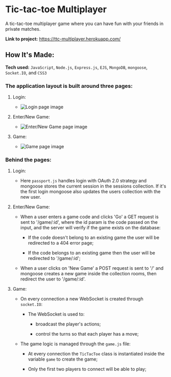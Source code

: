 
  

  

  

  

#  Tic-tac-toe Multiplayer

  

  

  

  

A tic-tac-toe multiplayer game where you can have fun with your friends in private matches.

  

  

  

  

**Link to project:** https://ttc-multiplayer.herokuapp.com/

  

  

  

  

##  How It's Made:

  

  

  

  

**Tech used:**  `JavaScript`, `Node.js`, `Express.js`, `EJS`, `MongoDB`, `mongoose`, `Socket.IO`, and `CSS3`

  

  

  

  

###  The application layout is built around three pages:

  

  

  

  

1. Login:

  

  

  

    -  ![Login page image](https://i.imgur.com/1FEmgtE.png)

  

  

  

2. Enter/New Game:

  

  

  

    -  ![Enter/New Game page image](https://i.imgur.com/zhk9KZa.png)

  

  

  

3. Game:

  

  

  

    -  ![Game page image](https://i.imgur.com/6jobbbm.png)

  

  

  

  

###  Behind the pages:

  

  

  

1. Login:

  

  

  

    - Here `passport.js` handles login with OAuth 2.0 strategy and mongoose stores the current session in the sessions collection. If it's the first login mongoose also updates the users collection with the new user.

  

  

  

2. Enter/New Game:

  

  

  

    - When a user enters a game code and clicks 'Go' a GET request is sent to '/game/:id', where the id param is the code passed on the input, and the server will verify if the game exists on the database:

  

  

        - If the code doesn't belong to an existing game the user will be redirected to a 404 error page;

  

  

        - If the code belongs to an existing game then the user will be redirected to '/game/:id';

  

  

    - When a user clicks on 'New Game' a POST request is sent to '/' and mongoose creates a new game inside the collection rooms, then redirect the user to '/game/:id'.

  

  

3. Game:

  

  

    - On every connection a new WebSocket is created through `socket.IO`:

  

        - The WebSocket is used to:

  

            - broadcast the player's actions;

  

            - control the turns so that each player has a move;

  

    - The game logic is managed through the `game.js` file:

        - At every connection the `TicTacToe` class is instantiated inside the variable `game` to create the game;

        - Only the first two players to connect will be able to play;